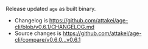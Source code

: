 Release updated `age` as built binary.

- Changelog is https://github.com/attakei/age-cli/blob/v0.6.1/CHANGELOG.md
- Source changes is https://github.com/attakei/age-cli/compare/v0.6.0...v0.6.1
